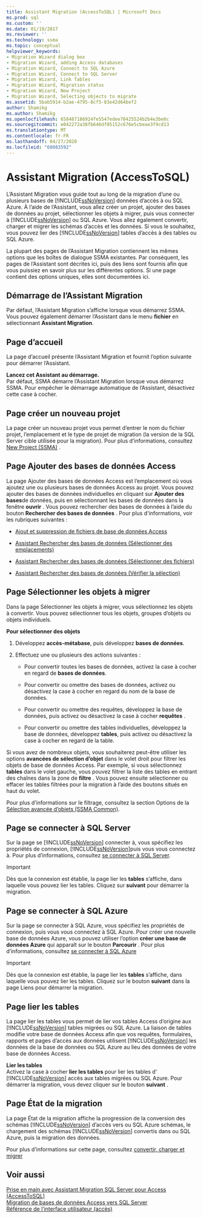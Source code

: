 ```yaml
---
title: Assistant Migration (AccessToSQL) | Microsoft Docs
ms.prod: sql
ms.custom: ''
ms.date: 01/19/2017
ms.reviewer: ''
ms.technology: ssma
ms.topic: conceptual
helpviewer_keywords:
- Migration Wizard dialog box
- Migration Wizard, adding Access databases
- Migration Wizard, Connect to SQL Azure
- Migration Wizard, Connect to SQL Server
- Migration Wizard, Link Tables
- Migration Wizard, Migration status
- Migration Wizard, New Project
- Migration Wizard, Selecting objects to migrate
ms.assetid: 5bab5914-b2ae-4795-8cf5-83e42d64bef2
author: Shamikg
ms.author: Shamikg
ms.openlocfilehash: 658487186924fe5547edee70425524b2b4e3be6c
ms.sourcegitcommit: e042272a38fb646df05152c676e5cbeae3f9cd13
ms.translationtype: MT
ms.contentlocale: fr-FR
ms.lasthandoff: 04/27/2020
ms.locfileid: "68083592"
---
```

# <a name="migration-wizard-accesstosql"></a>Assistant Migration (AccessToSQL)
L’Assistant Migration vous guide tout au long de la migration d’une ou plusieurs bases de [!INCLUDE[ssNoVersion](../../includes/ssnoversion-md.md)] données d’accès à ou SQL Azure. À l’aide de l’Assistant, vous allez créer un projet, ajouter des bases de données au projet, sélectionner les objets à migrer, puis vous connecter à [!INCLUDE[ssNoVersion](../../includes/ssnoversion-md.md)] ou SQL Azure. Vous allez également convertir, charger et migrer les schémas d’accès et les données. Si vous le souhaitez, vous pouvez lier des [!INCLUDE[ssNoVersion](../../includes/ssnoversion-md.md)] tables d’accès à des tables ou SQL Azure.  
  
La plupart des pages de l’Assistant Migration contiennent les mêmes options que les boîtes de dialogue SSMA existantes. Par conséquent, les pages de l’Assistant sont décrites ici, puis des liens sont fournis afin que vous puissiez en savoir plus sur les différentes options. Si une page contient des options uniques, elles sont documentées ici.  
  
## <a name="starting-the-migration-wizard"></a>Démarrage de l’Assistant Migration  
Par défaut, l’Assistant Migration s’affiche lorsque vous démarrez SSMA. Vous pouvez également démarrer l’Assistant dans le menu **fichier** en sélectionnant **Assistant Migration**.  
  
## <a name="welcome-page"></a>Page d’accueil  
La page d’accueil présente l’Assistant Migration et fournit l’option suivante pour démarrer l’Assistant.  
  
**Lancez cet Assistant au démarrage.**  
Par défaut, SSMA démarre l’Assistant Migration lorsque vous démarrez SSMA. Pour empêcher le démarrage automatique de l’Assistant, désactivez cette case à cocher.  
  
## <a name="create-new-project-page"></a>Page créer un nouveau projet  
La page créer un nouveau projet vous permet d’entrer le nom du fichier projet, l’emplacement et le type de projet de migration (la version de la SQL Server cible utilisée pour la migration). Pour plus d’informations, consultez [New Project (SSMA)](https://msdn.microsoft.com/ca294f6d-eeb5-42ca-9306-156281a3f0f3) .  
  
## <a name="add-access-databases-page"></a>Page Ajouter des bases de données Access  
La page Ajouter des bases de données Access est l’emplacement où vous ajoutez une ou plusieurs bases de données Access au projet. Vous pouvez ajouter des bases de données individuelles en cliquant sur **Ajouter des bases**de données, puis en sélectionnant les bases de données dans la fenêtre **ouvrir** . Vous pouvez rechercher des bases de données à l’aide du bouton **Rechercher des bases de données** . Pour plus d'informations, voir les rubriques suivantes :  
  
-   [Ajout et suppression de fichiers de base de données Access](adding-and-removing-access-database-files-accesstosql.md)  
  
-   [Assistant Rechercher des bases de données (Sélectionner des emplacements)](https://msdn.microsoft.com/00b2d32a-998b-47a7-b25c-589b5bd6777a)  
  
-   [Assistant Rechercher des bases de données (Sélectionner des fichiers)](https://msdn.microsoft.com/2f574a34-4bab-40a4-89a8-ad4907ffc3fd)  
  
-   [Assistant Rechercher des bases de données (Vérifier la sélection)](https://msdn.microsoft.com/62e20e03-50cc-4ac8-8072-524d194d2ec3)  
  
## <a name="select-objects-to-migrate-page"></a>Page Sélectionner les objets à migrer  
Dans la page Sélectionner les objets à migrer, vous sélectionnez les objets à convertir. Vous pouvez sélectionner tous les objets, groupes d’objets ou objets individuels.  
  
**Pour sélectionner des objets**  
  
1.  Développez **accès-métabase**, puis développez **bases de données**.  
  
2.  Effectuez une ou plusieurs des actions suivantes :  
  
    -   Pour convertir toutes les bases de données, activez la case à cocher en regard de **bases de données**.  
  
    -   Pour convertir ou omettre des bases de données, activez ou désactivez la case à cocher en regard du nom de la base de données.  
  
    -   Pour convertir ou omettre des requêtes, développez la base de données, puis activez ou désactivez la case à cocher **requêtes** .  
  
    -   Pour convertir ou omettre des tables individuelles, développez la base de données, développez **tables**, puis activez ou désactivez la case à cocher en regard de la table.  
  
Si vous avez de nombreux objets, vous souhaiterez peut-être utiliser les options **avancées de sélection d’objet** dans le volet droit pour filtrer les objets de base de données Access. Par exemple, si vous sélectionnez **tables** dans le volet gauche, vous pouvez filtrer la liste des tables en entrant des chaînes dans la zone de **filtre** . Vous pouvez ensuite sélectionner ou effacer les tables filtrées pour la migration à l’aide des boutons situés en haut du volet.  
  
Pour plus d’informations sur le filtrage, consultez la section Options de la [Sélection avancée d’objets (SSMA Common)](https://msdn.microsoft.com/f53b0c79-5473-410a-a0dc-d8f544f7a63c).  
  
## <a name="connect-to-sql-server-page"></a>Page se connecter à SQL Server  
Sur la page se [!INCLUDE[ssNoVersion](../../includes/ssnoversion-md.md)] connecter à, vous spécifiez les propriétés de connexion, [!INCLUDE[ssNoVersion](../../includes/ssnoversion-md.md)]puis vous vous connectez à. Pour plus d’informations, consultez [se connecter à SQL Server](connect-to-sql-server-accesstosql.md).
  
> [!IMPORTANT]  
> Dès que la connexion est établie, la page lier les **tables** s’affiche, dans laquelle vous pouvez lier les tables. Cliquez sur **suivant** pour démarrer la migration.  
  
## <a name="connect-to-sql-azure-page"></a>Page se connecter à SQL Azure  
Sur la page se connecter à SQL Azure, vous spécifiez les propriétés de connexion, puis vous vous connectez à SQL Azure. Pour créer une nouvelle base de données Azure, vous pouvez utiliser l’option **créer une base de données Azure** qui apparaît sur le bouton **Parcourir** . Pour plus d’informations, consultez [se connecter à SQL Azure](connect-to-azure-sql-db-accesstosql.md)  
  
> [!IMPORTANT]  
> Dès que la connexion est établie, la page lier les **tables** s’affiche, dans laquelle vous pouvez lier les tables. Cliquez sur le bouton **suivant** dans la page Liens pour démarrer la migration.  
  
## <a name="link-tables-page"></a>Page lier les tables  
La page lier les tables vous permet de lier vos tables Access d’origine aux [!INCLUDE[ssNoVersion](../../includes/ssnoversion-md.md)] tables migrées ou SQL Azure. La liaison de tables modifie votre base de données Access afin que vos requêtes, formulaires, rapports et pages d’accès aux données utilisent [!INCLUDE[ssNoVersion](../../includes/ssnoversion-md.md)] les données de la base de données ou SQL Azure au lieu des données de votre base de données Access.  
  
**Lier les tables**  
Activez la case à cocher **lier les tables** pour lier les tables d' [!INCLUDE[ssNoVersion](../../includes/ssnoversion-md.md)] accès aux tables migrées ou SQL Azure. Pour démarrer la migration, vous devez cliquer sur le bouton **suivant** .  
  
## <a name="migration-status-page"></a>Page État de la migration  
La page État de la migration affiche la progression de la conversion des schémas [!INCLUDE[ssNoVersion](../../includes/ssnoversion-md.md)] d’accès vers ou SQL Azure schémas, le chargement des schémas [!INCLUDE[ssNoVersion](../../includes/ssnoversion-md.md)] convertis dans ou SQL Azure, puis la migration des données.  
  
Pour plus d’informations sur cette page, consultez [convertir, charger et migrer](https://msdn.microsoft.com/4ec83e96-88a5-4b7b-8d5a-f3429d9a936b)  
  
## <a name="see-also"></a>Voir aussi  
[Prise en main avec Assistant Migration SQL Server pour Access &#40;AccessToSQL&#41;](../../ssma/access/getting-started-with-sql-server-migration-assistant-for-access-accesstosql.md)  
[Migration de bases de données Access vers SQL Server](migrating-access-databases-to-sql-server-azure-sql-db-accesstosql.md)  
[Référence de l’interface utilisateur (accès)](https://msdn.microsoft.com/af24c303-4a41-449b-9c86-d6558a97e839)  
  
